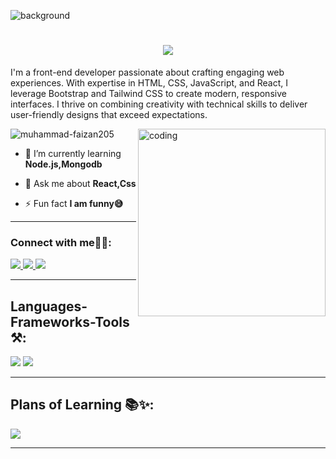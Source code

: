 ![background](https://github.com/musman-js/musman-js/assets/142093838/3aca18ca-3f5c-4f3a-a816-31fdb44367dc)

<h1 align="center">
    <img src="https://readme-typing-svg.herokuapp.com/?font=Righteous&size=35&center=true&vCenter=true&width=500&height=70&duration=4000&lines=Hi+👋,+I`m+Muhammad+Faizan;" />
</h1>

<p align="left">I'm a front-end developer passionate about crafting engaging web experiences. With expertise in HTML, CSS, JavaScript, and React, I leverage Bootstrap and Tailwind CSS to create modern, responsive interfaces. I thrive on combining creativity with technical skills to deliver user-friendly designs that exceed expectations.</p>
<img align="right" alt="coding" width="300" src="https://raw.githubusercontent.com/TheDudeThatCode/TheDudeThatCode/master/Assets/Developer.gif">

<p align="left"> <img src="https://komarev.com/ghpvc/?username=muhammad-faizan205&label=Profile%20views&color=0e75b6&style=flat" alt="muhammad-faizan205" /> </p>

- 🌱 I’m currently learning **Node.js,Mongodb**

- 💬 Ask me about **React,Css**

- ⚡ Fun fact **I am funny😅**
<hr/>
<h3 align="left">Connect with me📶📳:</h3>
  <a href="mailto:smartfaiza53@gmail.com">
    <img src="https://img.shields.io/badge/Gmail-333333?style=for-the-badge&logo=gmail&logoColor=red" />
  </a>
  <a href="https://linkedin.com/in/https://www.linkedin.com/in/faizan-memon-a02006265/" target="_blank">
    <img src="https://img.shields.io/badge/LinkedIn-0077B5?style=for-the-badge&logo=linkedin&logoColor=white" target="_blank" />
  </a>
  <a href="https://portfolio-faizan-44de5.web.app/" target="_blank">
     <img src="https://img.shields.io/badge/Portfolio-FF5722?style=for-the-badge&logo=todoist&logoColor=white" target="_blank" /> <!-- sqlite, safari, google-chrome are other good icon options -->
  </a>
<hr/>
<h2 align="left">Languages-Frameworks-Tools ⚒️:</h2>
    <img src="https://skillicons.dev/icons?i=vscode,html,css,javascript,vite,react,redux,firebase" />
    <img src="https://skillicons.dev/icons?i=bootstrap,tailwind,materialui,git,github" />
<hr/>
<h2 align="left">Plans of Learning 📚✨:</h2>
    <img src="https://skillicons.dev/icons?i=nodejs,express,mongodb,ts,nodejs" />
<hr/>
